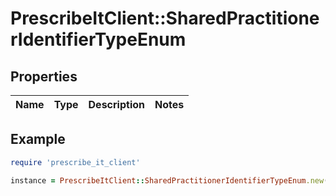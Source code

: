 # PrescribeItClient::SharedPractitionerIdentifierTypeEnum

## Properties

| Name | Type | Description | Notes |
| ---- | ---- | ----------- | ----- |

## Example

```ruby
require 'prescribe_it_client'

instance = PrescribeItClient::SharedPractitionerIdentifierTypeEnum.new()
```

